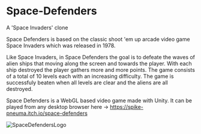 # Space-Defenders
A 'Space Invaders' clone

Space Defenders is based on the classic shoot 'em up arcade video game Space Invaders which was released in 1978.

Like Space Invaders, in Space Defenders the goal is to defeate the waves of alien ships that moving along the screen and towards the player. With each ship destroyed the player gathers more and more points. The game consists of a total of 10 levels each with an increasing difficulty. The game is successfuly beaten when all levels are clear and the aliens are all destroyed.

Space Defenders is a WebGL based video game made with Unity. It can be played from any desktop browser here -> https://spike-pneuma.itch.io/space-defenders

![SpaceDefendersLogo](https://github.com/spyrosbak/Space-Defenders/assets/90837712/348da142-b37d-415c-8dc0-8b5cb7fbb04c)
